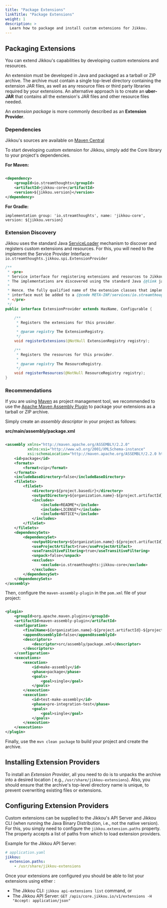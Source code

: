 ```yaml
---
title: "Package Extensions"
linkTitle: "Package Extensions"
weight: 1
description: >
  Learn how to package and install custom extensions for Jikkou.
---
```


## Packaging Extensions

You can extend Jikkou's capabilities by developing custom extensions and resources.

An extension must be developed in Java and packaged as a tarball or ZIP archive. The archive must contain a single
top-level directory containing the extension JAR files, as well as any resource files or third party libraries required
by your extensions. An alternative approach is to create an **uber-JAR** that contains all the extension's JAR files and
other resource files needed.

An *extension package* is more commonly described as an **Extension Provider**.

### Dependencies

Jikkou's sources are available on [Maven Central]( https://mvnrepository.com/artifact/io.streamthoughts/jikkou)

To start developing custom extension for Jikkou, simply add the Core library to your project's dependencies.

**For Maven:**

```xml

<dependency>
    <groupId>io.streamthoughts</groupId>
    <artifactId>jikkou-core</artifactId>
    <version>${jikkou.version}</version>
</dependency>
```

**For Gradle:**

```text
implementation group: 'io.streamthoughts', name: 'jikkou-core', version: ${jikkou.version}
```

### Extension Discovery

Jikkou uses the standard Java [ServiceLoader](https://docs.oracle.com/javase/8/docs/api/java/util/ServiceLoader.html)
mechanism to discover and registers custom extensions and resources. For this, you will need to the implement
the Service Provider Interface: `io.streamthoughts.jikkou.spi.ExtensionProvider`

```java
/**
 * <pre>
 * Service interface for registering extensions and resources to Jikkou at runtime.
 * The implementations are discovered using the standard Java {@link java.util.ServiceLoader} mechanism.
 *
 * Hence, the fully qualified name of the extension classes that implement the {@link ExtensionProvider}
 * interface must be added to a {@code META-INF/services/io.streamthoughts.jikkou.spi.ExtensionProvider} file.
 * </pre>
 */
public interface ExtensionProvider extends HasName, Configurable {

    /**
     * Registers the extensions for this provider.
     *
     * @param registry The ExtensionRegistry.
     */
    void registerExtensions(@NotNull ExtensionRegistry registry);

    /**
     * Registers the resources for this provider.
     *
     * @param registry The ResourceRegistry.
     */
    void registerResources(@NotNull ResourceRegistry registry);
}
```

### Recommendations

If you are using [Maven](https://maven.apache.org/) as project management tool, we recommended to use
the [Apache Maven Assembly Plugin](https://maven.apache.org/plugins/maven-assembly-plugin/) to package your extensions
as a tarball or ZIP archive.

Simply create an *assembly descriptor*  in your project as follows:

**src/main/assembly/package.xml**

```xml

<assembly xmlns="http://maven.apache.org/ASSEMBLY/2.2.0"
          xmlns:xsi="http://www.w3.org/2001/XMLSchema-instance"
          xsi:schemaLocation="http://maven.apache.org/ASSEMBLY/2.2.0 http://maven.apache.org/xsd/assembly-2.2.0.xsd">
    <id>package</id>
    <formats>
        <format>zip</format>
    </formats>
    <includeBaseDirectory>false</includeBaseDirectory>
    <fileSets>
        <fileSet>
            <directory>${project.basedir}</directory>
            <outputDirectory>${organization.name}-${project.artifactId}/doc</outputDirectory>
            <includes>
                <include>README*</include>
                <include>LICENSE*</include>
                <include>NOTICE*</include>
            </includes>
        </fileSet>
    </fileSets>
    <dependencySets>
        <dependencySet>
            <outputDirectory>${organization.name}-${project.artifactId}/lib</outputDirectory>
            <useProjectArtifact>true</useProjectArtifact>
            <useTransitiveFiltering>true</useTransitiveFiltering>
            <unpack>false</unpack>
            <excludes>
                <exclude>io.streamthoughts:jikkou-core</exclude>
            </excludes>
        </dependencySet>
    </dependencySets>
</assembly>
```

Then, configure the `maven-assembly-plugin` in the `pom.xml` file of your project:

```xml

<plugin>
    <groupId>org.apache.maven.plugins</groupId>
    <artifactId>maven-assembly-plugin</artifactId>
    <configuration>
        <finalName>${organization.name}-${project.artifactId}-${project.version}</finalName>
        <appendAssemblyId>false</appendAssemblyId>
        <descriptors>
            <descriptor>src/assembly/package.xml</descriptor>
        </descriptors>
    </configuration>
    <executions>
        <execution>
            <id>make-assembly</id>
            <phase>package</phase>
            <goals>
                <goal>single</goal>
            </goals>
        </execution>
        <execution>
            <id>test-make-assembly</id>
            <phase>pre-integration-test</phase>
            <goals>
                <goal>single</goal>
            </goals>
        </execution>
    </executions>
</plugin>
```

Finally, use the `mvn clean package` to build your project and create the archive.

## Installing Extension Providers

To install an *Extension Provider*, all you need to do is to unpacks the archive into a desired location (
e.g., `/usr/share/jikkou-extensions`).
Also, you should ensure that the archive's top-level directory name is unique, to prevent overwriting existing files or
extensions.

## Configuring Extension Providers

Custom extensions can be supplied to the Jikkou's API Server and Jikkou CLI (when running the Java Binary Distribution,
i.e., not the native version). For this, you simply need to configure the `jikkou.extension.paths` property. The
property accepts a list of paths from which to load extension providers.

Example for the Jikkou API Server:

```yaml
# application.yaml
jikkou:
  extension.paths:
    - /usr/share/jikkou-extensions
```

Once your extensions are configured you should be able to list your extensions using either :

* The Jikkou CLI: `jikkou api-extensions list` command, or
* The Jikkou API Server: `GET /apis/core.jikkou.io/v1/extensions -H "Accept: application/json"`
